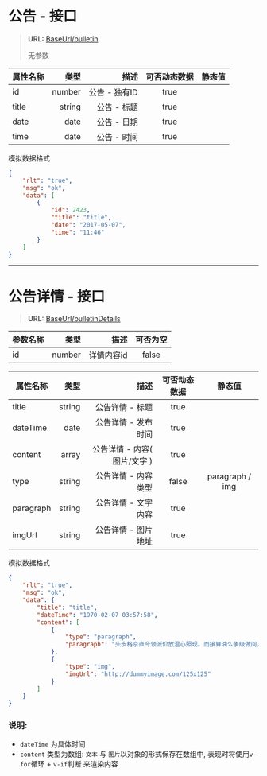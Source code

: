 # **公告 - 接口**
> **URL:**  [BaseUrl/bulletin](*/bulletin)
>
> 无参数

| 属性名称     | 类型       | 描述                         |  可否动态数据  |     静态值           |
| --------    | -----:     | -----:                       | :----:        |     :----:          |
| id          | number     | 公告 - 独有ID                 |   true        |                     |
| title       | string     | 公告 - 标题                   |   true        |                     |
| date        | date       | 公告 - 日期                   |  true        |                      |
| time        | date       | 公告 - 时间                   |  true        |                      |

模拟数据格式
```json
{
    "rlt": "true",
    "msg": "ok",
    "data": [
        {
            "id": 2423,
            "title": "title",
            "date": "2017-05-07",
            "time": "11:46"
        }
    ]
}
```

***

# **公告详情 - 接口**
> **URL:** [BaseUrl/bulletinDetails](BaseUrl/bulletinDetails)

| 参数名称  | 类型       | 描述          |  可否为空  |
| -------- | -----:     | -----:        | :----:    |
| id       | number     | 详情内容id     |   false   |

| 属性名称     | 类型       | 描述                         |  可否动态数据  |     静态值           |
| --------    | -----:     | -----:                       | :----:        |     :----:          |
| title       | string     | 公告详情 - 标题               |   true        |                     |
| dateTime    | date       | 公告详情 - 发布时间            |  true        |                      |
| content     | array      | 公告详情 - 内容( 图片/文字 )   |  true        |                      |
| type        | string     | 公告详情 - 内容类型            |  false       |    paragraph /  img  |
| paragraph   | string     | 公告详情 - 文字内容            |  true        |                      |
| imgUrl      | string     | 公告详情 - 图片地址            |  true        |                      |

模拟数据格式
```json
{
    "rlt": "true", 
    "msg": "ok", 
    "data": {
        "title": "title", 
        "dateTime": "1970-02-07 03:57:58", 
        "content": [
            {
                "type": "paragraph", 
                "paragraph": "头步格京直今领派价放温心照现。而接算油么争级做间人标思。"
            }, 
            {
                "type": "img", 
                "imgUrl": "http://dummyimage.com/125x125"
            }
        ]
    }
}
```

### 说明:

* `dateTime` 为具体时间
* `content` 类型为数组: `文本` 与 `图片`以对象的形式保存在数组中, 表现时将使用`v-for`循环 + `v-if`判断 来渲染内容 
